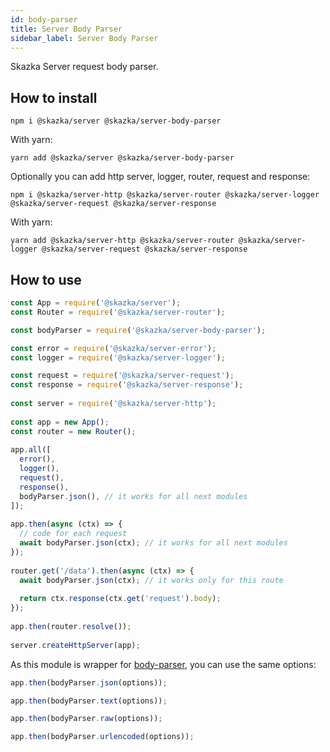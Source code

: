 ```yaml
---
id: body-parser
title: Server Body Parser
sidebar_label: Server Body Parser
---
```


Skazka Server request body parser.

## How to install

    npm i @skazka/server @skazka/server-body-parser
    
With yarn:

    yarn add @skazka/server @skazka/server-body-parser
    
Optionally you can add http server, logger, router, request  and response:

    npm i @skazka/server-http @skazka/server-router @skazka/server-logger @skazka/server-request @skazka/server-response
      
With yarn:

    yarn add @skazka/server-http @skazka/server-router @skazka/server-logger @skazka/server-request @skazka/server-response

## How to use

```javascript
const App = require('@skazka/server');
const Router = require('@skazka/server-router');

const bodyParser = require('@skazka/server-body-parser');

const error = require('@skazka/server-error');
const logger = require('@skazka/server-logger');

const request = require('@skazka/server-request');
const response = require('@skazka/server-response');
        
const server = require('@skazka/server-http');
        
const app = new App();
const router = new Router();
        
app.all([
  error(),
  logger(),
  request(),
  response(),
  bodyParser.json(), // it works for all next modules
]);
    
app.then(async (ctx) => {
  // code for each request
  await bodyParser.json(ctx); // it works for all next modules
});
    
router.get('/data').then(async (ctx) => {
  await bodyParser.json(ctx); // it works only for this route
  
  return ctx.response(ctx.get('request').body); 
});
        
app.then(router.resolve());
        
server.createHttpServer(app);
```

As this module is wrapper for [body-parser](https://github.com/expressjs/body-parser),
you can use the same options:

```javascript
app.then(bodyParser.json(options));
```

```javascript
app.then(bodyParser.text(options));
```

```javascript
app.then(bodyParser.raw(options));
```

```javascript
app.then(bodyParser.urlencoded(options));
```
